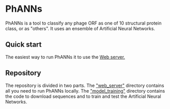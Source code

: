 # PhANNs

PhANNs is a tool to classify any phage ORF as one of 10 structural protein class, or as "others". It uses an ensemble of Artificial Neural Networks.

## Quick start

The easiest way to run PhANNs it to use the [Web server.](https://edwards.sdsu.edu/phanns)

## Repository

The repository is divided in two parts. The ["web\_server"](https://github.com/Adrian-Cantu/PhANNs/tree/master/web_server) directory contains all you need to run PhANNs locally. The ["model\_training"](https://github.com/Adrian-Cantu/PhANNs/tree/master/model_training) directory contains the code to download sequences and to train and test the Artificial Neural Networks.

